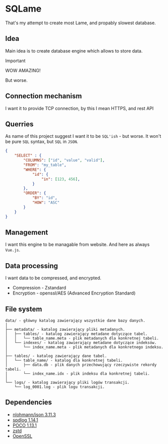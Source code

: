 # SQLame
That's my attempt to create most Lame, and propably slowest database.

## Idea
Main idea is to create database engine which allows to store data. 

> [!IMPORTANT] 
> WOW AMAZING!

But worse.

## Connection mechanism
I want it to provide TCP connection, by this I mean HTTPS, and rest API

## Querries
As name of this project suggest I want it to be `SQL'ish` - but worse. It won't be pure `SQL` syntax, but `SQL` in `JSON`.

```json
{
    "SELECT" : {
        "COLUMNS": ["id", "value", "valid"],
        "FROM": "my_table",
        "WHERE": {
            "id": {
                "in": [123, 456],
            }
        },
        "ORDER": {
            "BY": "id",
            "HOW": "ASC"
        }
    }
}
```

## Management
I want this engine to be managable from website. And here as always `Vue.js`.

## Data processing
I want data to be compressed, and encrypted.
 - Compression - Zstandard
 - Encryption - openssl/AES (Advanced Encryption Standard)


## File system

```plaintext
data/ - główny katalog zawierający wszystkie dane bazy danych.
│
├── metadata/ - katalog zawierający pliki metadanych.
│   ├── tables/ - katalog zawierający metadane dotyczące tabel.
│   │   └── table_name.meta - plik metadanych dla konkretnej tabeli.
│   └── indexes/ - katalog zawierający metadane dotyczące indeksów.
│       └── index_name.meta - plik metadanych dla konkretnego indeksu.
│
├── tables/ - katalog zawierający dane tabel.
│   └── table_name/ - katalog dla konkretnej tabeli.
│       ├── data.db - plik danych przechowujący rzeczywiste rekordy tabeli.
│       └── index_name.idx - plik indeksu dla konkretnej tabeli.
│
└── logs/ - katalog zawierający pliki logów transakcji.
    └── log_0001.log - plik logu transakcji.
```

## Dependencies
 - [nlohmann/json 3.11.3](https://github.com/nlohmann/json)
 - [spdlog 1.14.1](https://github.com/gabime/spdlog)
 - [POCO 1.13.1](https://pocoproject.org/)
 - [zstd](https://github.com/facebook/zstd)
 - [OpenSSL](https://github.com/openssl/openssl)